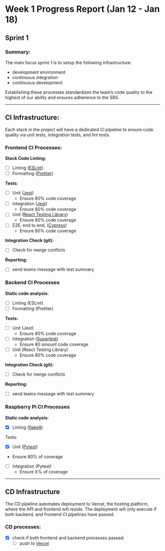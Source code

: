 # Week 1 Progress Report (Jan 12 - Jan 18)

## Sprint 1

### Summary:

The main focus sprint 1 is to setup the following infrastructure: 

- development environment
- continuous integration
- continuous development

Establishing these processes standardizes the team’s code quality to the highest of our ability and ensures adherence to the SRS.

---

## CI Infrastructure:

Each stack in the project will have a dedicated CI pipeline to ensure code quality via unit tests, integration tests, and lint tests. 

### Frontend CI Processes:

**Stack Code Linting:** 

- [ ]  Linting ([ESLint](https://eslint.org/))
- [ ]  Formatting ([Prettier](https://prettier.io/))

**Tests:**

- [ ]  Unit ([Jest](https://jestjs.io/))
    - Ensure 80% code coverage
- [ ]  Integration ([Jest](https://jestjs.io/))
    - Ensure 80% code coverage
- [ ]  Unit ([React Testing Library](https://testing-library.com/docs/react-testing-library/intro/))
    - Ensure 80% code coverage
- [ ]  E2E, end to end, ([Cypress](https://www.cypress.io/))
    - Ensure 80% code coverage

**Integration Check (git):**

- [ ]  Check for merge conflicts

**Reporting:**

- [ ]  send teams message with test summary

### Backend CI Processes

**Static code analysis:**

- [ ]  Linting (ESLint)
- [ ]  Formatting (Prettier)

**Tests:**

- [ ]  Unit (Jest)
    - Ensure 80% code coverage
- [ ]  Integration ([Supertest](https://www.npmjs.com/package/supertest))
    - Ensure 80 amount code coverage
- [ ]  Unit (React Testing Library)
    - Ensure 80% code coverage

**Integration Check (git):**

- [ ]  Check for merge conflicts

**Reporting:**

- [ ]  send teams message with test summary

### Raspberry Pi CI Processes

**Static code analysis:**

- [x]  Linting ([flake8](https://flake8.pycqa.org/))

Tests:

- [x]  Unit ([Pytest](https://pytest.org/))
- Ensure 80% of coverage
- [ ]  Integration (Pytest)
    - Ensure X% of coverage

---

## CD Infrastructure

The CD pipeline automates deployment to Vercel, the hosting platform, where the API and frontend will reside. The deployment will only execute if both backend, and frontend CI pipelines have passed. 

### CD processes:

- [x]  check if both frontend and backend processes passed:
    - [ ]  push to [Vercel](https://vercel.com/)
